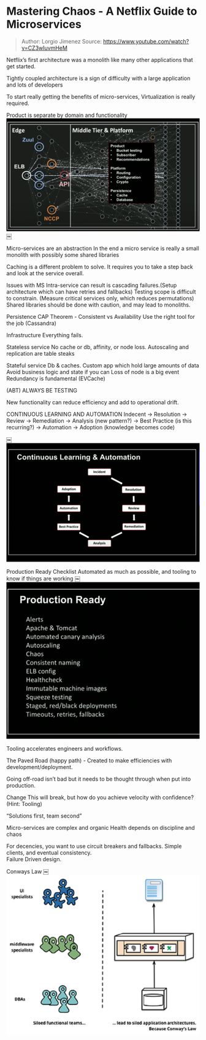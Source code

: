 # Mastering Chaos - A Netflix Guide to Microservices

> Author: Lorgio Jimenez
> Source: https://www.youtube.com/watch?v=CZ3wIuvmHeM

Netflix’s first architecture was a monolith like many other applications that get started.

Tightly coupled architecture is a sign of difficulty with a large application and lots of developers

To start really getting the benefits of micro-services, Virtualization is really required.

Product is separate by domain and functionality
![](images/Middle_Tier_and_Platform.png)
￼

Micro-services are an abstraction
In the end a micro service is really a small monolith with possibly some shared libraries

Caching is a different problem to solve. It requires you to take a step back and look at the service overall.


Issues with MS
Intra-service can result is cascading failures.(Setup architecture which can have retries and fallbacks)
Testing scope is difficult to constrain. (Measure critical services only, which reduces permutations)
Shared libraries should be done with caution, and may lead to monoliths.

Persistence
CAP Theorem - Consistent vs Availability Use the right tool for the job (Cassandra)

Infrastructure
Everything fails.

Stateless service
No cache or db, affinity, or node loss.
Autoscaling and replication are table steaks

Stateful service
Db & caches. Custom app which hold large amounts of data
Avoid business logic and state if you can
Loss of node is a big event
Redundancy is fundamental (EVCache)


(ABT) ALWAYS BE TESTING

New functionality can reduce efficiency and add to  operational drift.  


CONTINUOUS LEARNING AND AUTOMATION
Indecent -> Resolution -> Review -> Remediation -> Analysis (new pattern?) -> Best Practice (is this recurring?) -> Automation -> Adoption (knowledge becomes code)

￼
![](images/Continuous_Learning_Automation.png)

Production Ready Checklist
Automated as much as possible, and tooling to know if things are working
￼![](images/Production_Ready.png)


Tooling accelerates engineers and workflows.

The Paved Road (happy path) - Created to make efficiencies with development/deployment.

Going off-road isn’t bad but it needs to be thought through when put into production.


Change
This will break, but how do you achieve velocity with confidence? (Hint: Tooling)

“Solutions first, team second”

Micro-services are complex and organic Health depends on discipline and chaos

For decencies, you want to use circuit breakers and fallbacks.
Simple clients, and eventual consistency.  
Failure Driven design.


Conways Law
￼![](images/conways_law.png)
